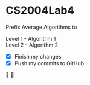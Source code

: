 # CS2004Lab4

Prefix Average Algorithms to

Level 1 - Algorithm 1   
Level 2 - Algorithm 2  

- [x] Finish my changes
- [x] Push my commits to GitHub

 :clap: :clap:
